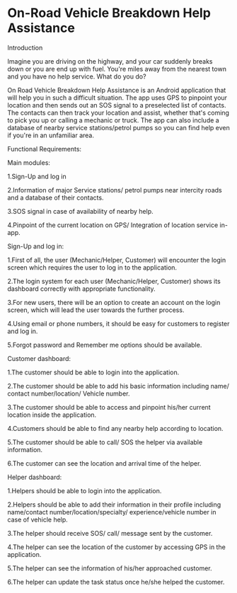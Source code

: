# On-Road Vehicle Breakdown Help Assistance

Introduction

Imagine you are driving on the highway, and your car suddenly breaks down or you are end up with fuel. You're miles away from the nearest town and you have no help service. What do you do?

On Road Vehicle Breakdown Help Assistance is an Android application that will help you in such a difficult situation. The app uses GPS to pinpoint your location and then sends out an SOS signal to a preselected list of contacts. The contacts can then track your location and assist, whether that's coming to pick you up or calling a mechanic or truck. The app can also include a database of nearby service stations/petrol pumps so you can find help even if you're in an unfamiliar area. 

Functional Requirements:

Main modules:

1.Sign-Up and log in

2.Information of major Service stations/ petrol pumps near intercity roads and a database of their contacts.

3.SOS signal in case of availability of nearby help.

4.Pinpoint of the current location on GPS/ Integration of location service in-app.

Sign-Up and log in: 

1.First of all, the user (Mechanic/Helper, Customer) will encounter the login screen which requires the user to log in to the application.

2.The login system for each user (Mechanic/Helper, Customer) shows its dashboard correctly with appropriate functionality.

3.For new users, there will be an option to create an account on the login screen, which will lead the user towards the further process. 

4.Using email or phone numbers, it should be easy for customers to register and log in.

5.Forgot password and Remember me options should be available.

Customer dashboard:

1.The customer should be able to login into the application.

2.The customer should be able to add his basic information including name/ contact number/location/ Vehicle number. 

3.The customer should be able to access and pinpoint his/her current location inside the application.

4.Customers should be able to find any nearby help according to location.

5.The customer should be able to call/ SOS the helper via available information.

6.The customer can see the location and arrival time of the helper.

Helper dashboard:

1.Helpers should be able to login into the application.

2.Helpers should be able to add their information in their profile including name/contact number/location/specialty/ experience/vehicle number in case of vehicle help.

3.The helper should receive SOS/ call/ message sent by the customer.

4.The helper can see the location of the customer by accessing GPS in the application.

5.The helper can see the information of his/her approached customer.

6.The helper can update the task status once he/she helped the customer.


